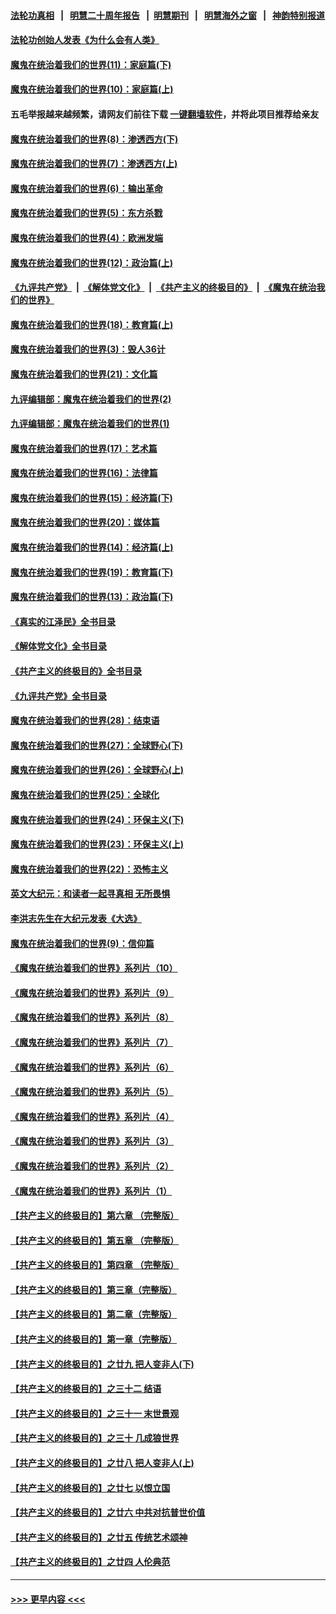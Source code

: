 #### [法轮功真相](https://github.com/gfw-breaker/truth/blob/master/README.md?t=0) &nbsp;&nbsp;|&nbsp;&nbsp; [明慧二十周年报告](https://github.com/gfw-breaker/mh-reports/blob/master/README.md?t=0) &nbsp;&nbsp;|&nbsp;&nbsp;[明慧期刊](https://github.com/gfw-breaker/mh-qikan) &nbsp;&nbsp;|&nbsp;&nbsp; [明慧海外之窗](https://github.com/gfw-breaker/mh-news/blob/master/README.md?t=0) &nbsp;&nbsp;|&nbsp;&nbsp; [神韵特别报道](https://github.com/gfw-breaker/mh-news/blob/master/shenyun.md?t=0)
#### [法轮功创始人发表《为什么会有人类》](../pages/nsc422/n13912117.md?t=04161843) 
#### [魔鬼在统治着我们的世界(11)：家庭篇(下)](../pages/nsc422/n10440961.md?t=04161843) 
#### [魔鬼在统治着我们的世界(10)：家庭篇(上)](../pages/nsc422/n10435448.md?t=04161843) 
#### 五毛举报越来越频繁，请网友们前往下载 [一键翻墙软件](https://github.com/gfw-breaker/ssr-accounts)，并将此项目推荐给亲友
#### [魔鬼在统治着我们的世界(8)：渗透西方(下)](../pages/nsc422/n10429603.md?t=04161843) 
#### [魔鬼在统治着我们的世界(7)：渗透西方(上)](../pages/nsc422/n10426013.md?t=04161843) 
#### [魔鬼在统治着我们的世界(6)：输出革命](../pages/nsc422/n10421536.md?t=04161843) 
#### [魔鬼在统治着我们的世界(5)：东方杀戮](../pages/nsc422/n10417707.md?t=04161843) 
#### [魔鬼在统治着我们的世界(4)：欧洲发端](../pages/nsc422/n10414890.md?t=04161843) 
#### [魔鬼在统治着我们的世界(12)：政治篇(上)](../pages/nsc422/n10444576.md?t=04161843) 
#### [《九评共产党》](https://github.com/begood0513/9ping.md/blob/master/README.md) &nbsp;|&nbsp; [《解体党文化》](../../../../jtdwh.md/blob/master/README.md)  &nbsp;|&nbsp; [《共产主义的终极目的》](../../../../gczydzjmd.md/blob/master/README.md) &nbsp;|&nbsp; [《魔鬼在统治我们的世界》](../../../../mgztzwmdsj.md/blob/master/README.md) 
#### [魔鬼在统治着我们的世界(18)：教育篇(上)](../pages/nsc422/n10526970.md?t=04161843) 
#### [魔鬼在统治着我们的世界(3)：毁人36计](../pages/nsc422/n10411583.md?t=04161843) 
#### [魔鬼在统治着我们的世界(21)：文化篇](../pages/nsc422/n10597706.md?t=04161843) 
#### [九评编辑部：魔鬼在统治着我们的世界(2)](../pages/nsc422/n10410036.md?t=04161843) 
#### [九评编辑部：魔鬼在统治着我们的世界(1)](../pages/nsc422/n10406825.md?t=04161843) 
#### [魔鬼在统治着我们的世界(17)：艺术篇](../pages/nsc422/n10499093.md?t=04161843) 
#### [魔鬼在统治着我们的世界(16)：法律篇](../pages/nsc422/n10485969.md?t=04161843) 
#### [魔鬼在统治着我们的世界(15)：经济篇(下)](../pages/nsc422/n10469975.md?t=04161843) 
#### [魔鬼在统治着我们的世界(20)：媒体篇](../pages/nsc422/n10586579.md?t=04161843) 
#### [魔鬼在统治着我们的世界(14)：经济篇(上)](../pages/nsc422/n10457370.md?t=04161843) 
#### [魔鬼在统治着我们的世界(19)：教育篇(下)](../pages/nsc422/n10564808.md?t=04161843) 
#### [魔鬼在统治着我们的世界(13)：政治篇(下)](../pages/nsc422/n10448270.md?t=04161843) 
#### [《真实的江泽民》全书目录](../pages/nsc422/n13721399.md?t=04161843) 
#### [《解体党文化》全书目录](../pages/nsc422/n13721157.md?t=04161843) 
#### [《共产主义的终极目的》全书目录](../pages/nsc422/n13721048.md?t=04161843) 
#### [《九评共产党》全书目录](../pages/nsc422/n13708085.md?t=04161843) 
#### [魔鬼在统治着我们的世界(28)：结束语](../pages/nsc422/n10936246.md?t=04161843) 
#### [魔鬼在统治着我们的世界(27)：全球野心(下)](../pages/nsc422/n10928319.md?t=04161843) 
#### [魔鬼在统治着我们的世界(26)：全球野心(上)](../pages/nsc422/n10900318.md?t=04161843) 
#### [魔鬼在统治着我们的世界(25)：全球化](../pages/nsc422/n10788205.md?t=04161843) 
#### [魔鬼在统治着我们的世界(24)：环保主义(下)](../pages/nsc422/n10695307.md?t=04161843) 
#### [魔鬼在统治着我们的世界(23)：环保主义(上)](../pages/nsc422/n10688613.md?t=04161843) 
#### [魔鬼在统治着我们的世界(22)：恐怖主义](../pages/nsc422/n10614727.md?t=04161843) 
#### [英文大纪元：和读者一起寻真相 无所畏惧](../pages/nsc422/n12542027.md?t=04161843) 
#### [李洪志先生在大纪元发表《大选》](../pages/nsc422/n12534746.md?t=04161843) 
#### [魔鬼在统治着我们的世界(9)：信仰篇](../pages/nsc422/n10432159.md?t=04161843) 
#### [《魔鬼在统治着我们的世界》系列片（10）](../pages/nsc422/n12292670.md?t=04161843) 
#### [《魔鬼在统治着我们的世界》系列片（9）](../pages/nsc422/n12290859.md?t=04161843) 
#### [《魔鬼在统治着我们的世界》系列片（8）](../pages/nsc422/n12287445.md?t=04161843) 
#### [《魔鬼在统治着我们的世界》系列片（7）](../pages/nsc422/n12283425.md?t=04161843) 
#### [《魔鬼在统治着我们的世界》系列片（6）](../pages/nsc422/n12282314.md?t=04161843) 
#### [《魔鬼在统治着我们的世界》系列片（5）](../pages/nsc422/n12281419.md?t=04161843) 
#### [《魔鬼在统治着我们的世界》系列片（4）](../pages/nsc422/n12274024.md?t=04161843) 
#### [《魔鬼在统治着我们的世界》系列片（3）](../pages/nsc422/n12271322.md?t=04161843) 
#### [《魔鬼在统治着我们的世界》系列片（2）](../pages/nsc422/n12269049.md?t=04161843) 
#### [《魔鬼在统治着我们的世界》系列片（1）](../pages/nsc422/n12267575.md?t=04161843) 
#### [【共产主义的终极目的】第六章 （完整版）](../pages/nsc422/n11428913.md?t=04161843) 
#### [【共产主义的终极目的】第五章 （完整版）](../pages/nsc422/n11428912.md?t=04161843) 
#### [【共产主义的终极目的】第四章 （完整版）](../pages/nsc422/n11428907.md?t=04161843) 
#### [【共产主义的终极目的】第三章（完整版）](../pages/nsc422/n11428848.md?t=04161843) 
#### [【共产主义的终极目的】第二章（完整版）](../pages/nsc422/n11428831.md?t=04161843) 
#### [【共产主义的终极目的】第一章（完整版）](../pages/nsc422/n11417651.md?t=04161843) 
#### [【共产主义的终极目的】之廿九 把人变非人(下)](../pages/nsc422/n11344140.md?t=04161843) 
#### [【共产主义的终极目的】之三十二 结语](../pages/nsc422/n11360535.md?t=04161843) 
#### [【共产主义的终极目的】之三十一 末世景观](../pages/nsc422/n11351129.md?t=04161843) 
#### [【共产主义的终极目的】之三十 几成狼世界](../pages/nsc422/n11348280.md?t=04161843) 
#### [【共产主义的终极目的】之廿八 把人变非人(上)](../pages/nsc422/n11340492.md?t=04161843) 
#### [【共产主义的终极目的】之廿七 以恨立国](../pages/nsc422/n11336944.md?t=04161843) 
#### [【共产主义的终极目的】之廿六 中共对抗普世价值](../pages/nsc422/n11324785.md?t=04161843) 
#### [【共产主义的终极目的】之廿五 传统艺术颂神](../pages/nsc422/n11296396.md?t=04161843) 
#### [【共产主义的终极目的】之廿四 人伦典范](../pages/nsc422/n11296397.md?t=04161843) 

----
#### [ >>> 更早内容 <<< ](../indexes/nsc422-earlier.md)
